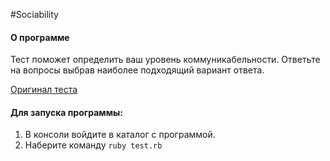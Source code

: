 #Sociability

#### О программе
Тест поможет определить ваш уровень коммуникабельности. Ответьте на вопросы выбрав наиболее подходящий вариант ответа.

[Оригинал теста](http://www.syntone-spb.ru/library/psytests/content/4969.html "Тест на общительность")

#### Для запуска программы:
1. В консоли войдите в каталог с программой.
2. Наберите команду ``` ruby test.rb ```



